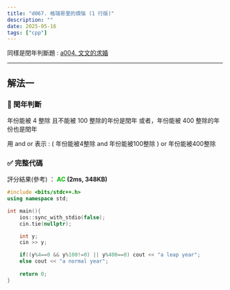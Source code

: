 ```yaml
---
title: "d067. 格瑞哥里的煩惱 (1 行版)"
description: ""
date: 2025-05-16
tags: ["cpp"]
---
```


同樣是閏年判斷題 : <font color="#51a2ff">[a004. 文文的求婚](/icrack41-blog/blog/a004)</font>

***

## 解法一

### 🔹 閏年判斷

年份能被 4 整除
且不能被 100 整除的年份是閏年
或者，年份能被 400 整除的年份也是閏年

用 and or 表示 :
( 年份能被4整除 and 年份能被100整除 ) or 年份能被400整除

### ✅ 完整代碼

評分結果(參考) ： **<font color="#00bb00">AC</font> (2ms, 348KB)**

```cpp
#include <bits/stdc++.h>
using namespace std;

int main(){
    ios::sync_with_stdio(false);
    cin.tie(nullptr);

    int y;
    cin >> y;

    if((y%4==0 && y%100!=0) || y%400==0) cout << "a leap year";
    else cout << "a normal year";
    
    return 0;
}
```
